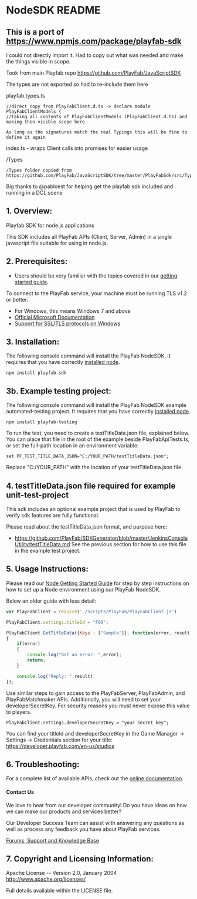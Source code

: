 # NodeSDK README

## This is a port of https://www.npmjs.com/package/playfab-sdk

I could not directly import it.  Had to copy out what was needed and make the things visible in scope.  

Took from main Playfab repo https://github.com/PlayFab/JavaScriptSDK


The types are not exported so had to re-include them here

playfab.types.ts

```
//direct copy from PlayFabClient.d.ts -> declare module PlayFabClientModels {
//taking all contents of PlayFabClientModels (PlayFabClient.d.ts) and making then visible scope here

As long as the signatures match the real Typings this will be fine to define it again
```

index.ts - wraps Client calls into promises for easier usage

/Types


```
/Types folder copied from https://github.com/PlayFab/JavaScriptSDK/tree/master/PlayFabSdk/src/Typings/PlayFab
```

Big thanks to @pabloest for helping get the playfab sdk included and running in a DCL scene

## 1. Overview:

Playfab SDK for node.js applications

This SDK includes all PlayFab APIs (Client, Server, Admin) in a single javascript file suitable for using in node.js.


## 2. Prerequisites:

* Users should be very familiar with the topics covered in our [getting started guide](https://playfab.com/docs/getting-started-with-playfab/).

To connect to the PlayFab service, your machine must be running TLS v1.2 or better.
* For Windows, this means Windows 7 and above
* [Official Microsoft Documentation](https://msdn.microsoft.com/en-us/library/windows/desktop/aa380516%28v=vs.85%29.aspx)
* [Support for SSL/TLS protocols on Windows](http://blogs.msdn.com/b/kaushal/archive/2011/10/02/support-for-ssl-tls-protocols-on-windows.aspx)


## 3. Installation:

The following console command will install the PlayFab NodeSDK.  It requires that you have correctly [installed node](https://nodejs.org/en/download/).

```
npm install playfab-sdk
```

3b. Example testing project:
----

The following console command will install the PlayFab NodeSDK example automated-testing project.  It requires that you have correctly [installed node](https://nodejs.org/en/download/).

```
npm install playfab-testing
```

To run the test, you need to create a testTitleData.json file, explained below.  You can place that file in the root of the example beside PlayFabApiTests.ts, or set the full-path location in an environment variable:

```
set PF_TEST_TITLE_DATA_JSON="C:/YOUR_PATH/testTitleData.json";
```

Replace "C:/YOUR_PATH" with the location of your testTitleData.json file.


## 4. testTitleData.json file required for example unit-test-project

This sdk includes an optional example project that is used by PlayFab to verify sdk features are fully functional.

Please read about the testTitleData.json format, and purpose here:
* https://github.com/PlayFab/SDKGenerator/blob/master/JenkinsConsoleUtility/testTitleData.md
See the previous section for how to use this file in the example test project.


## 5. Usage Instructions:

Please read our [Node Getting Started Guide](NodeGettingStarted.md) for step by step instructions on how to set up a Node environment using our PlayFab NodeSDK.

Below an older guide with less detail:

```javascript
var PlayFabClient = require('./Scripts/PlayFab/PlayFabClient.js')

PlayFabClient.settings.titleId = "F00";

PlayFabClient.GetTitleData({Keys : ["Sample"]}, function(error, result)
{
    if(error)
    {
        console.log("Got an error: ",error);
        return;
    }

    console.log("Reply: ",result);
});
```

Use similar steps to gain access to the PlayFabServer, PlayFabAdmin, and PlayFabMatchmaker APIs.  Additionally, you will need to set your developerSecretKey.  For security reasons you must never expose this value to players.

```
PlayFabClient.settings.developerSecretKey = "your secret key";
```

You can find your titleId and developerSecretKey in the Game Manager -> Settings -> Credentials section for your title: https://developer.playfab.com/en-us/studios


## 6. Troubleshooting:

For a complete list of available APIs, check out the [online documentation](http://api.playfab.com/Documentation/).

#### Contact Us
We love to hear from our developer community!
Do you have ideas on how we can make our products and services better?

Our Developer Success Team can assist with answering any questions as well as process any feedback you have about PlayFab services.

[Forums, Support and Knowledge Base](https://community.playfab.com/index.html)


## 7. Copyright and Licensing Information:

  Apache License --
  Version 2.0, January 2004
  http://www.apache.org/licenses/

  Full details available within the LICENSE file.

